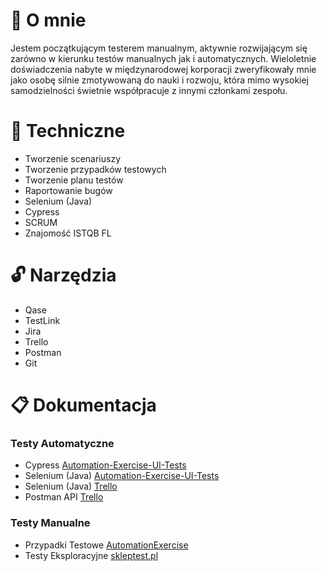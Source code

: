
# :cherry_blossom: O mnie
Jestem początkującym testerem manualnym, aktywnie rozwijającym się zarówno w kierunku testów manualnych jak i automatycznych.
Wieloletnie doświadczenia nabyte w międzynarodowej korporacji zweryfikowały mnie jako osobę silnie zmotywowaną do nauki i rozwoju, która mimo wysokiej samodzielności świetnie współpracuje z innymi członkami zespołu.

# :key: Techniczne
* Tworzenie scenariuszy
* Tworzenie przypadków testowych
* Tworzenie planu testów
* Raportowanie bugów
* Selenium (Java)
* Cypress
* SCRUM
* Znajomość ISTQB FL

# :unlock: Narzędzia
* Qase
* TestLink
* Jira
* Trello
* Postman
* Git

# :clipboard: Dokumentacja
### Testy Automatyczne
* Cypress [Automation-Exercise-UI-Tests](https://github.com/MalgorzataGolebiewska/Automation-Exercise-UI-Tests-Cypress)
* Selenium (Java) [Automation-Exercise-UI-Tests](https://github.com/MalgorzataGolebiewska/Automation-Exercise-UI-Tests-Selenium)
* Selenium (Java) [Trello](https://github.com/MalgorzataGolebiewska/Trello-QA)
* Postman API [Trello](https://github.com/MalgorzataGolebiewska/Trello-QA/tree/main/Trello-QA-Api-Tests)

### Testy Manualne
* Przypadki Testowe [AutomationExercise](https://github.com/MalgorzataGolebiewska/TestyManualne/blob/main/TC_AutomationExercise.xlsx)
* Testy Eksploracyjne [skleptest.pl](https://github.com/MalgorzataGolebiewska/TestyManualne/blob/main/Testy_Eksploracyjne.xlsx)
  

<!--
**MalgorzataGolebiewska/MalgorzataGolebiewska** is a ✨ _special_ ✨ repository because its `README.md` (this file) appears on your GitHub profile.

Here are some ideas to get you started:

- 🔭 I’m currently working on ...
- 🌱 I’m currently learning ...
- 👯 I’m looking to collaborate on ...
- 🤔 I’m looking for help with ...
- 💬 Ask me about ...
- 📫 How to reach me: ...
- 😄 Pronouns: ...
- ⚡ Fun fact: ...
-->
